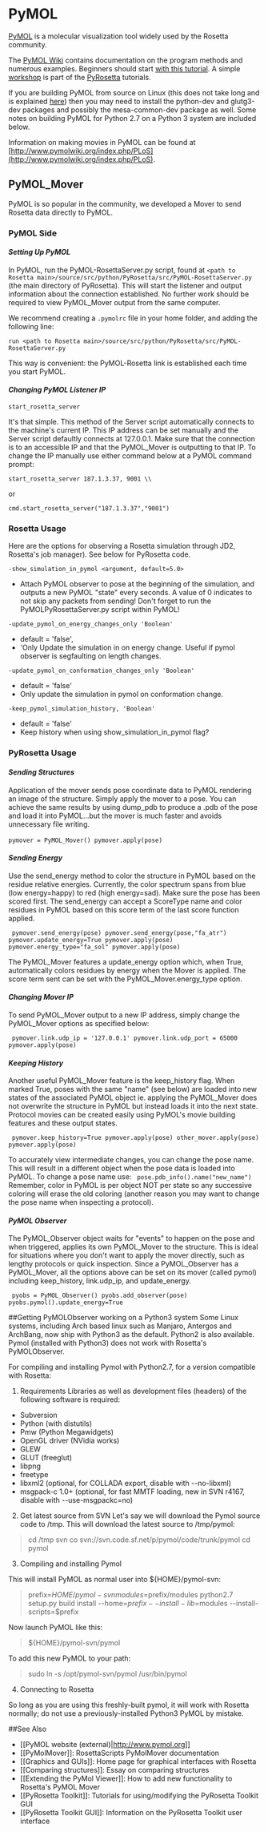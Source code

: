 PyMOL
=====

[PyMOL](http://www.pymol.org/) is a molecular visualization tool widely
used by the Rosetta community.

The [PyMOL Wiki](http://www.pymolwiki.org/index.php/Main_Page) contains
documentation on the program methods and numerous examples. Beginners
should start
[with this tutorial](http://www.pymolwiki.org/index.php/Practical_Pymol_for_Beginners).
A simple [workshop](http://pyrosetta.org/tutorial.html) is part of the
[PyRosetta](/index.php/PyRosetta "PyRosetta") tutorials.

If you are building PyMOL from source on Linux (this does not take long
and is explained
[here](http://www.pymolwiki.org/index.php/Linux_Install)) then you may
need to install the python-dev and glutg3-dev packages and possibly the
mesa-common-dev package as well.  Some notes on building PyMOL for Python 2.7 on a Python 3 system are included below.

Information on making movies in PyMOL can be found at  [http://www.pymolwiki.org/index.php/PLoS](http://www.pymolwiki.org/index.php/PLoS).

PyMOL\_Mover
------------

PyMOL is so popular in the community, we developed a Mover to send
Rosetta data directly to PyMOL.

### PyMOL Side

#### *Setting Up PyMOL*

In PyMOL, run the PyMOL-RosettaServer.py script, found at
`<path to Rosetta main>/source/src/python/PyRosetta/src/PyMOL-RosettaServer.py` (the main directory of PyRosetta). This will
start the listener and output information about the connection
established. No further work should be required to view PyMOL\_Mover
output from the same computer. 

We recommend creating a `.pymolrc` file in your home folder, and adding the following line: 

`run <path to Rosetta main>/source/src/python/PyRosetta/src/PyMOL-RosettaServer.py`

This way is convenient: the PyMOL-Rosetta link is established each time you start PyMOL.

#### *Changing PyMOL Listener IP*

`start_rosetta_server`

It's that simple. This method of the Server script automatically connects
to the machine's current IP. This IP address can be set manually and the
Server script defaultly connects at 127.0.0.1. Make sure that the
connection is to an accessible IP and that the PyMOL\_Mover is
outputting to that IP. To change the IP manually use either command
below at a PyMOL command prompt:

`start_rosetta_server 187.1.3.37, 9001 \\` 

or 

`cmd.start_rosetta_server("187.1.3.37","9001")`

### Rosetta Usage

Here are the options for observing a Rosetta simulation through JD2, Rosetta's job manager). See below for PyRosetta code. 

```
-show_simulation_in_pymol <argument, default=5.0> 
```

- Attach PyMOL observer to pose at the beginning of the simulation, and outputs a new PyMOL "state" every <argument> seconds. A value of 0 indicates to not skip any packets from sending! Don't forget to run the PyMOLPyRosettaServer.py script within PyMOL!

```
-update_pymol_on_energy_changes_only 'Boolean'
```
 - default = 'false', 
 - 'Only Update the simulation in on energy change.  Useful if pymol observer is segfaulting on length changes.

```
-update_pymol_on_conformation_changes_only 'Boolean'
```
 - default = 'false'
 - Only update the simulation in pymol on conformation change.

```
-keep_pymol_simulation_history, 'Boolean'
```
 - default = 'false'
 - Keep history when using show_simulation_in_pymol flag?


### PyRosetta Usage

#### *Sending Structures*

Application of the mover sends pose coordinate data to PyMOL rendering
an image of the structure. Simply apply the mover to a pose. You can
achieve the same results by using dump\_pdb to produce a .pdb of the
pose and load it into PyMOL...but the mover is much faster and avoids
unnecessary file writing.\
\
 `pymover = PyMOL_Mover() pymover.apply(pose)`

#### *Sending Energy*

Use the send\_energy method to color the structure in PyMOL based on the
residue relative energies. Currently, the color spectrum spans from blue
(low energy=happy) to red (high energy=sad). Make sure the pose has been
scored first. The send\_energy can accept a ScoreType name and color
residues in PyMOL based on this score term of the last score function
applied.

` pymover.send_energy(pose) pymover.send_energy(pose,"fa_atr") pymover.update_energy=True pymover.apply(pose) pymover.energy_type="fa_sol" pymover.apply(pose)`

The PyMOL\_Mover features a update\_energy option which, when True,
automatically colors residues by energy when the Mover is applied. The
score term sent can be set with the PyMOL\_Mover.energy\_type option.

#### *Changing Mover IP*

To send PyMOL\_Mover output to a new IP address, simply change the
PyMOL\_Mover options as specified below:

` pymover.link.udp_ip = '127.0.0.1' pymover.link.udp_port = 65000 pymover.apply(pose)`

#### *Keeping History*

Another useful PyMOL\_Mover feature is the keep\_history flag. When
marked True, poses with the same "name" (see below) are loaded into new
states of the associated PyMOL object ie. applying the PyMOL\_Mover does
not overwrite the structure in PyMOL but instead loads it into the next
state. Protocol movies can be created easily using PyMOL's movie
building features and these output states.

` pymover.keep_history=True pymover.apply(pose) other_mover.apply(pose) pymover.apply(pose)`

To accurately view intermediate changes, you can change the pose name.
This will result in a different object when the pose data is loaded into
PyMOL. To change a pose name use: ` pose.pdb_info().name("new_name")`
Remember, color in PyMOL is per object NOT per state so any successive
coloring will erase the old coloring (another reason you may want to
change the pose name when inspecting a protocol).

#### *PyMOL Observer*

The PyMOL\_Observer object waits for "events" to happen on the pose and
when triggered, applies its own PyMOL\_Mover to the structure. This is
ideal for situations where you don't want to apply the mover directly,
such as lengthy protocols or quick inspection. Since a PyMOL\_Observer
has a PyMOL\_Mover, all the options above can be set on its mover
(called pymol) including keep\_history, link.udp\_ip, and
update\_energy.

` pyobs = PyMOL_Observer() pyobs.add_observer(pose) pyobs.pymol().update_energy=True`

##Getting PyMOLObserver working on a Python3 system
Some Linux systems, including Arch based linux such as Manjaro, Antergos and ArchBang, now ship with Python3 as the default.
Python2 is also available.
Pymol (installed with Python3) does not work with Rosetta's PyMOLObserver.

For compiling and installing Pymol with Python2.7, for a version compatible with Rosetta:

1) Requirements
Libraries as well as development files (headers) of the following software is required:
* Subversion
* Python (with distutils)
* Pmw (Python Megawidgets)
* OpenGL driver (NVidia works)
* GLEW
* GLUT (freeglut)
* libpng
* freetype
* libxml2 (optional, for COLLADA export, disable with --no-libxml)
* msgpack-c 1.0+ (optional, for fast MMTF loading, new in SVN r4167, disable with --use-msgpackc=no)

2) Get latest source from SVN
Let's say we will download the Pymol source code to /tmp. This will download the latest source to /tmp/pymol:

> cd /tmp
> svn co svn://svn.code.sf.net/p/pymol/code/trunk/pymol
> cd pymol

3) Compiling and installing Pymol

This will install PyMOL as normal user into ${HOME}/pymol-svn:

> prefix=${HOME}/pymol-svn
> modules=$prefix/modules
> python2.7 setup.py build install   --home=$prefix  --install-lib=$modules  --install-scripts=$prefix

Now launch PyMOL like this:

> ${HOME}/pymol-svn/pymol

To add this new PyMOL to your path:

> sudo ln -s /opt/pymol-svn/pymol /usr/bin/pymol

4) Connecting to Rosetta

So long as you are using this freshly-built pymol, it will work with Rosetta normally; do not use a previously-installed Python3 PyMOL by mistake.

##See Also

* [[PyMOL website (external)|http://www.pymol.org]]
* [[PyMolMover]]: RosettaScripts PyMolMover documentation
* [[Graphics and GUIs]]: Home page for graphical interfaces with Rosetta
* [[Comparing structures]]: Essay on comparing structures
* [[Extending the PyMol Viewer]]: How to add new functionality to Rosetta's PyMOL Mover
* [[PyRosetta Toolkit]]: Tutorials for using/modifying the PyRosetta Toolkit GUI
* [[PyRosetta Toolkit GUI]]: Information on the PyRosetta Toolkit user interface